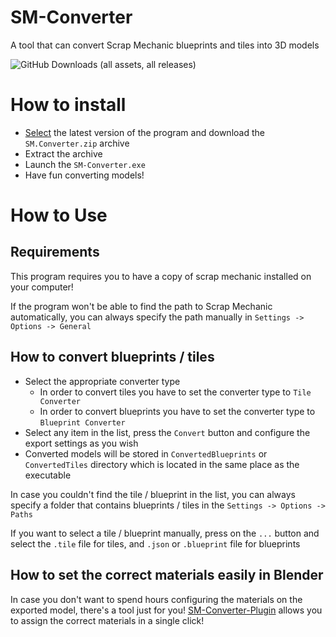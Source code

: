 # SM-Converter
A tool that can convert Scrap Mechanic blueprints and tiles into 3D models<br/>

![GitHub Downloads (all assets, all releases)](https://img.shields.io/github/downloads/QuestionableM/SM-Converter/total)


# How to install
- [Select](https://github.com/QuestionableM/SM-Converter/releases/latest) the latest version of the program and download the `SM.Converter.zip` archive
- Extract the archive
- Launch the `SM-Converter.exe`
- Have fun converting models!

# How to Use
## Requirements
This program requires you to have a copy of scrap mechanic installed on your computer!

If the program won't be able to find the path to Scrap Mechanic automatically, you can always specify the path manually in `Settings -> Options -> General`

## How to convert blueprints / tiles
- Select the appropriate converter type
    - In order to convert tiles you have to set the converter type to `Tile Converter`
    - In order to convert blueprints you have to set the converter type to `Blueprint Converter`
- Select any item in the list, press the `Convert` button and configure the export settings as you wish
- Converted models will be stored in `ConvertedBlueprints` or `ConvertedTiles` directory which is located in the same place as the executable

In case you couldn't find the tile / blueprint in the list, you can always specify a folder that contains blueprints / tiles in the `Settings -> Options -> Paths`<br>

If you want to select a tile / blueprint manually, press on the `...` button and select the `.tile` file for tiles, and `.json` or `.blueprint` file for blueprints

## How to set the correct materials easily in Blender
In case you don't want to spend hours configuring the materials on the exported model, there's a tool just for you! [SM-Converter-Plugin](https://github.com/QuestionableM/SM-Converter-Plugin) allows you to assign the correct materials in a single click!
